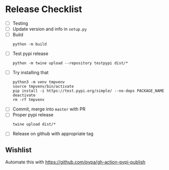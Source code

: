 # Release Checklist
- [ ] Testing
- [ ] Update version and info in `setup.py`
- [ ] Build
    ```
    python -m build
    ```
- [ ] Test pypi release
    ```
    python -m twine upload --repository testpypi dist/*
    ```
- [ ] Try installing that
    ```
    python3 -m venv tmpvenv
    source tmpvenv/bin/activate
    pip install -i https://test.pypi.org/simple/ --no-deps PACKAGE_NAME
    deactivate
    rm -rf tmpvenv
    ```
- [ ] Commit, merge into `master` with PR
- [ ] Proper pypi release
    ```
    twine upload dist/*
    ```
- [ ] Release on github with appropriate tag

## Wishlist
Automate this with https://github.com/pypa/gh-action-pypi-publish